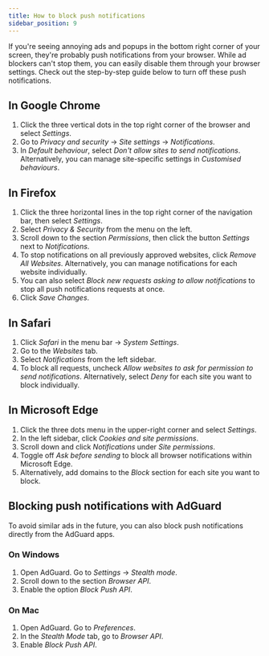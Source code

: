 ```yaml
---
title: How to block push notifications
sidebar_position: 9
---
```


If you're seeing annoying ads and popups in the bottom right corner of your screen, they're probably push notifications from your browser. While ad blockers can't stop them, you can easily disable them through your browser settings. Check out the step-by-step guide below to turn off these push notifications.

## In Google Chrome

1. Click the three vertical dots in the top right corner of the browser and select *Settings*.
2. Go to *Privacy and security* → *Site settings* → *Notifications*.
3. In *Default behaviour*, select *Don't allow sites to send notifications*. Alternatively, you can manage site-specific settings in *Customised behaviours*.

## In Firefox

1. Click the three horizontal lines in the top right corner of the navigation bar, then select *Settings*.
2. Select *Privacy & Security* from the menu on the left.
3. Scroll down to the section *Permissions*, then click the button *Settings* next to *Notifications*.
4. To stop notifications on all previously approved websites, click *Remove All Websites*. Alternatively, you can manage notifications for each website individually.
5. You can also select *Block new requests asking to allow notifications* to stop all push notifications requests at once.
6. Click *Save Changes*.

## In Safari

1. Click *Safari* in the menu bar → *System Settings*.
2. Go to the *Websites* tab.
3. Select *Notifications* from the left sidebar.
4. To block all requests, uncheck *Allow websites to ask for permission to send notifications*. Alternatively, select *Deny* for each site you want to block individually.

## In Microsoft Edge

1. Click the three dots menu in the upper-right corner and select *Settings*.
2. In the left sidebar, click *Cookies and site permissions*.
3. Scroll down and click *Notifications* under *Site permissions*.
4. Toggle off *Ask before sending* to block all browser notifications within Microsoft Edge.
5. Alternatively, add domains to the *Block* section for each site you want to block.

## Blocking push notifications with AdGuard

To avoid similar ads in the future, you can also block push notifications directly from the AdGuard apps.

### On Windows

1. Open AdGuard. Go to *Settings* → *Stealth mode*.
2. Scroll down to the section *Browser API*.
3. Enable the option *Block Push API*.

### On Mac

1. Open AdGuard. Go to *Preferences*.
2. In the *Stealth Mode* tab, go to *Browser API*.
3. Enable *Block Push API*.
